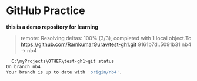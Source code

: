 # GitHub Practice

 **this is a demo repository for learning**

 > remote: Resolving deltas: 100% (3/3), completed with 1 local object.To https://github.com/RamkumarGurav/test-gh1.git
   9161b7d..5091b31  nb4 -> nb4

```bash
  C:\myProjects\OTHER\test-gh1>git status
On branch nb4
Your branch is up to date with 'origin/nb4'.
```

